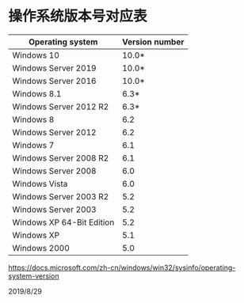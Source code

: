 # 操作系统版本号对应表

| Operating system          | Version number |
| ------------------------- | -------------- |
| Windows 10                | 10.0*          |
| Windows Server 2019       | 10.0*          |
| Windows Server 2016       | 10.0*          |
| Windows 8.1               | 6.3*           |
| Windows Server 2012 R2    | 6.3*           |
| Windows 8                 | 6.2            |
| Windows Server 2012       | 6.2            |
| Windows 7                 | 6.1            |
| Windows Server 2008 R2    | 6.1            |
| Windows Server 2008       | 6.0            |
| Windows Vista             | 6.0            |
| Windows Server 2003 R2    | 5.2            |
| Windows Server 2003       | 5.2            |
| Windows XP 64-Bit Edition | 5.2            |
| Windows XP                | 5.1            |
| Windows 2000              | 5.0            |

https://docs.microsoft.com/zh-cn/windows/win32/sysinfo/operating-system-version  


2019/8/29  
